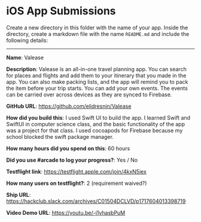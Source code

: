 # iOS App Submissions

Create a new directory in this folder with the name of your app. Inside the directory, create a markdown file with the name `README.md` and include the following details:

---

**Name**: Valease

**Description**: Valease is an all-in-one travel planning app. You can search for places and flights and add them to your itinerary that you made in the app. You can also make packing lists, and the app will remind you to pack the item before your trip starts. You can add your own events. The events can be carried over across devices as they are synced to Firebase. 

**GitHub URL**: https://github.com/elidresnin/Valease

**How did you build this**: I used Swift UI to build the app. I learned Swift and SwiftUI in computer science class, and the basic functionality of the app was a project for that class. I used cocoapods for Firebase because my school blocked the swift package manager. 

**How many hours did you spend on this**: 60 hours

**Did you use #arcade to log your progress?**: Yes / No

**Testflight link**: https://testflight.apple.com/join/4kxN5iex

**How many users on testflight?**: 2 (requirement waived?)

**Ship URL**: https://hackclub.slack.com/archives/C01504DCLVD/p1717604013398719

**Video Demo URL**: https://youtu.be/-j1yhasbPuM
